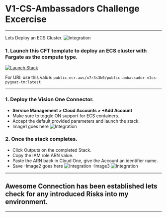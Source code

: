 # V1-CS-Ambassadors Challenge Excercise
---
Lets Deploy an ECS Cluster.
![Integration](/images/root.png)

### 1. Launch this CFT template to deploy an ECS cluster with Fargate as the compute type.

[![Launch Stack](https://cdn.rawgit.com/buildkite/cloudformation-launch-stack-button-svg/master/launch-stack.svg)](https://console.aws.amazon.com/cloudformation/home#/stacks/new?stackName=v1es-ecs-fargate&templateURL=https://immersionday-workshops-trendmicro.s3.amazonaws.com/application-security/c1as-fargate-workshop.yaml)

For URI: use this value: ```public.ecr.aws/x7r3s3k0/public-ambassador-v1cs-pygoat-tm:latest```

---
### 1. Deploy the Vision One Connector.
- **Service Management > Cloud Accounts > +Add Account**
- Make sure to toggle ON support for ECS containers.
- Accept the default provided parameters and launch the stack.
- Image1 goes here ![Integration](/images/root.png)

### 2. Once the stack completes.
- Click Outputs on the completed Stack.
- Copy the IAM role ARN value.
- Paste the ARN back in Cloud One, give the Account an identifier name.
- Save
-Image2 goes here ![Integration](/images/root.png)
-Image3 ![Integration](/images/root.png)

---

## Awesome Connection has been established lets check for any introduced Risks into my environment.

---
